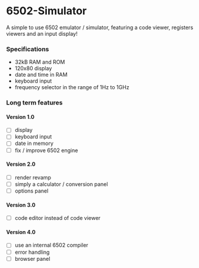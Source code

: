# 6502-Simulator
A simple to use 6502 emulator / simulator, featuring a code viewer, registers viewers
and an input display!

### Specifications
- 32kB RAM and ROM
- 120x80 display
- date and time in RAM
- keyboard input
- frequency selector in the range of 1Hz to 1GHz

### Long term features

#### Version 1.0
- [ ] display
- [ ] keyboard input
- [ ] date in memory
- [ ] fix / improve 6502 engine

#### Version 2.0
- [ ] render revamp
- [ ] simply a calculator / conversion panel
- [ ] options panel

#### Version 3.0
- [ ] code editor instead of code viewer

#### Version 4.0
- [ ] use an internal 6502 compiler
- [ ] error handling
- [ ] browser panel

